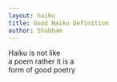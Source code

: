 ```yaml
---
layout: haiku
title: Good Haiku Definition
author: Shubham
---
```


Haiku is not like<br>
a poem rather it is a<br>
form of good poetry<br>